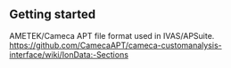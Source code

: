## Getting started
AMETEK/Cameca APT file format used in IVAS/APSuite.
https://github.com/CamecaAPT/cameca-customanalysis-interface/wiki/IonData:-Sections